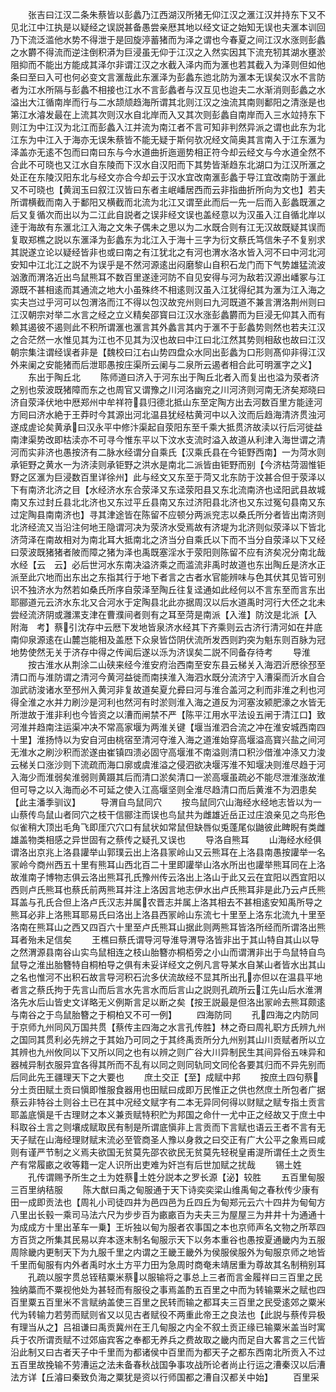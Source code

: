 <!-- { "loadSidebar": true } -->
　　张吉曰江汉二条朱蔡皆以彭蠡乃江西湖汉所猪无仰江汉之滙江汉并持东下又不见北江中江执是以疑经之误説甚备愚尝亲厯其地以经文证之始知无误也夫滙本训回乃下流泛滥他水势不得泄于是回旋渟蓄猪而为泽之谓也今春夏之间江汉水涨则彭蠡之水欝不得流而逆注倒积漭为巨浸虽无仰于江汉之入然实因其下流充牣其湖水壅淤阻抑而不能出方能成其泽尔非谓江汉之水截入泽内而为滙也若其截入为泽则但如他条曰至曰入可也何必变文言滙哉此东滙泽为彭蠡东迆北防为滙本无误矣汉水不言防者为江水所隔与彭蠡不相接也江水不言彭蠡者与汉互见也迨夫二水渐消则彭蠡之水溢出大江循南岸而行与二水颉颃趋海所谓其北则江汉之浊流其南则鄱阳之清涨是也第江水濬发最在上流其次则汉水自北岸而入又其次则彭蠡自南岸而入三水竝持东下则江为中江汉为北江而彭蠡入江并流为南江者不言可知非判然异派之谓也此东为北江东为中江入于海亦无误朱蔡皆不能无疑于斯何欤况经文简奥其言南入于江东滙为泽盖亦无逺不包而曰南曰东与今水道曲折迤逦势相正符今却云经文与今水道全然不合此不可晓也又江水自东陵而下汉水自汉阳而下其势皆渐趋东北湖口为江汉所滙之处正在东陵汉阳东北与经文亦合今却云于汉水宜改南滙彭蠡于导江宜改南防于滙此又不可晓也【黄润玉曰叙江汉皆曰东者主岷嶓居西而云非指曲折所向为文也】若夫所谓横截而南入于鄱阳又横截而北流为北江又谓至此而后一先一后而入彭蠡既滙之后又复循次而出以为二江此自説者之误非经文误也盖经意以为汉虽入江自循北岸以逹于海故有东滙北江入海之文朱子偶未之思以为二水既合则有江无汉故既疑其误而复取郑樵之説以东滙泽为彭蠡东为北江入于海十三字为衍文蔡氏笃信朱子不复别求其説遂立论以疑经皆非也或曰南之有江犹北之有河也渭水洛水皆入河不曰中河北河安知中江北江之説不为误乎是不然河源逺出闷磨黎山自积石龙门而下气势雄猛流波汹激而渭洛近出鸟鼠熊耳不数百里遂逹河防不自见安得与河为敌若汉源出嶓冢与江源既不甚相逺而其通流之地大小虽殊终不相逺则汉虽入江犹得纪其为滙为江入海之实夫岂过乎河可以包渭洛而江不得以包汉故兖州则曰九河既道不兼言渭洛荆州则曰江汉朝宗对举二水言之经之立义精矣邵寳曰江汉水涨彭蠡欝而为巨浸无仰其入而有赖其遏彼不遏则此不积所谓滙也滙言其外蠡言其内于滙不于彭蠡势则然也若夫江汉之合茫然一水惟见其为江也不见其为汉也故曰中江曰北江然其势则相敌也故曰江汉朝宗集注谓经误者非是【魏校曰江右山势四盘众水同出彭蠡为口形则髙仰非得江汉外来阑之安能猪而后泄耶愚按庄渠所云阑与二泉所云遏者相合此可明滙字之义】
　　东出于陶丘北
　　陈师道曰济入于河东出于陶丘北者入而复出也溢为荥者济之别也荥波既猪障而东之也周官又谓豫之川河洛幽兖之川河济则河南无济矣郑晓曰济自荥泽伏地中厯郑州中牟祥符县归德北抵山东至定陶方出去河数百里方能逹河方囘曰济水絶于王莽时今其源出河北温县犹经枯黄河中以入汶而后趋海清济贯浊河遂成虗论矣黄承曰汉永平中修汴渠起自荥阳东至千乘大抵贯济故渎以行后河徙益南津渠势改即枯渎亦不可寻今惟东平以下汶水支流时溢入故道从利津入海世谓之清河而实非济也愚按济有二脉水经谓分自乘氏【汉乘氏县在今钜野西南】一为菏水则承钜野之黄水一为济渎则承钜野之洪水是南北二派皆由钜野而别【今济枯菏涸惟钜野之区滙为巨浸数百里详徐州】此与经文又东至于菏又北东防于汶甚合但于荥泽以下有南济北济之目【水经济水东合荥泽又东迳荥阳县又东北流南济也迳阳武县故城南又东过封丘县北北济也又东过平丘县南又东过济阳县北济也又东过冤句县南又东过定陶县南南济也】寻其津途皆在陈留不应顿分两派兖志以桑氏所分者皆出南济则北济经流又当沿注何地王隐谓河决为荥济水受焉故有济堤为北济则似荥泽以下皆北济菏泽在南故相对为南北耳大抵南北之济当分自乘氏以下而不当分自荥泽以下又经曰荥波既猪猪者陂而障之猪为泽也禹既塞淫水于荥阳则陈留不应有济矣况分南北哉水经【云　云】必后世河水东南决溢济乘之而滥流非禹时故道也东出陶丘是济水正派至此穴地而出东出之东指其行于地下者言之古者水官能辨味与色其伏其见皆可别识不独济水为然若如桑氏所序自荥泽至陶丘往复迳通如此经何以不言东至而言东出耶郦道元云济水东北又合河水于定陶县北此亦据周汉以后水道禹时河行大伾之北未尝经流济阴或灉漯支津在曹濮间者则有之耳至菏是南派【入淮】防汶是北派【入　附海　考】蔡引沈存中云厯下发地皆泉济水经其下齐乘则云古济行清河如在井底南仰泉源逺在山麓岂能相及盖厯下众泉皆岱阴伏流所发西则趵突为魁东则百脉为冠地势使然无关于济存中得之传闻后遂以泺为济误矣二説不同备存待考
　　导淮
　　按古淮水从荆涂二山硖来经今淮安府治西南至安东县云梯关入海泗沂厯徐邳至清口而与淮防谓之清河今黄河益徙而南挟淮入海泗水既分流济宁入漕渠而沂水自合泇武祊浚诸水至邳州入黄河非复故道矣夏允彛曰河与淮合盖河之利而非淮之利也河得全淮之水并力刷沙是河利也然河有时淤则淮入海之道反为河塞汝颍肥濠之水皆无所泄故于淮非利也今皆资之以漕而闸禁不严【陈平江用水平法设五闸于清江口】致河淮并趋南注运渠冲决不常高家堰为两淮关键【堰当淮泗合流之冲在淮安城西南四十里】淮扬恃以为安自河由桃宿至清河夺淮入海之道淮始穿高堰溢高寳兴盐之间河无淮水之刷沙积而淤遂由崔镇四溃必固守高堰淮不南溢则清口积沙借淮冲涤又力浚云梯关口涨沙则下流疏而海口廓或虞淮溢之侵泗欲决堰泻淮不知堰决则淮尽趋于河入海少而淮弱矣淮弱则黄蹑其后而清口淤矣清口一淤高堰虽疏必不能尽泄淮涨故淮但可导之以入海而必不可延之使入江高堰坚则全淮尽趋清口而后黄淮不为泗患矣【此主潘季驯议】
　　导渭自鸟鼠同穴
　　按鸟鼠同穴山海经水经地志皆以为一山蔡传鸟鼠山者同穴之枝干信郦注而误也鸟鼠共为雌雄近岳正过庄浪亲见之鸟形色似雀稍大顶出毛角飞即厓穴穴口有鼠状如常鼠但缺唇似兎蓬尾似鼬彼此睥睨有类雌雄盖物类相感之异世固有之蔡传之疑孔又误也
　　导洛自熊耳
　　山海经水经俱谓洛出京兆上洛县讙举山郭璞云出上洛县冡岭山又云熊耳在上洛县南愚按讙举一名冡岭今商州西五十里有熊耳山西北百二十里即讙举山洛水所出也讙举熊耳同在上洛故淮南子博物志俱云洛出熊耳孔氏豫州传云洛出上洛山于此又云在宜阳以西宜阳以西则卢氏熊耳也蔡氏前两熊耳并注上洛因言地志伊水出卢氏熊耳非是此乃云卢氏熊耳盖与孔氏合但上洛卢氏汉志并属农晋志并属上洛其相去不甚相逺安知禹所导之熊耳必非上洛熊耳耶易氏曰洛出上洛县西冡岭山东流七十里至上洛东北流九十里至洛南在熊耳山之西又四百六十里至卢氏熊耳山据此则两熊耳皆洛所经而所谓洛出熊耳者殆未足信矣
　　王樵曰蔡氏谓导河导淮导渭导洛皆非出于其山特自其山以导之然渭源县南谷山实鸟鼠相连之枝山胎簪亦桐栢旁之小山而谓渭非出于鸟鼠特自鸟鼠导之淮出胎簪特自桐柏导之俱有未妥详经文之例凡言导某水自某山者皆水出其山之名也惟河不出积石故言导河积石沇多伏流故经不显其所出孔亦但以在温县平地者言之蔡氏拘于先言山而后言水先言水而后言山之説则孔疏所云江先山后水淮渭洛先水后山皆史文详略无义例斯言足以断之矣【按王説最是但洛出冡岭去熊耳颇逺与南谷之于鸟鼠胎簪之于桐柏又不可一例】
　　四海防同
　　孔四海之内防同于京师九州同风万国共贯【蔡传主四海之水言孔传胜】林之奇曰周礼职方氏辨九州之国同其贯利必先辨之于其始乃可同之于其终禹贡所分九州别其山川贡赋者所以立其辨也九州攸同以下又所以同之也有以辨之则广谷大川异制民生其间异俗五味异和器械异制衣服异宜各得其所而不乱有以同之则同轨同文同伦各要其归而不异先别而后同此先王疆理天下之大要也
　　庶土交正【至】成赋中邦
　　按庶土四句蔡分土贡田赋土贡曰愼即惟服食器用也田赋曰成即万民惟正之供也然庶土所包者广据蔡云非特谷土则谷土已在其中况经文赋字有二本无异同何得以财赋之赋专指土贡言耶盖底愼是千古理财之本义兼贡赋特积贮为邦国之命什一尤中正之经故又于庶土中科取谷土言之则壤成赋取民有制是所谓底愼非上言贡而下言赋也语云王者不言有无天子赋在山海经理财赋末流必至管商圣人豫以身救之曰交正有广大公平之象焉曰咸则有谨严节制之义焉夫欲国无贫莫先邵农欲民无贫莫先轻税皇甫湜所谓任土之贡生产有常履畞之收等籍一定人识所出吏难为奸岂有后世加赋之扰哉
　　锡土姓
　　孔传谓赐予所生之土为姓蔡土姓分説本之罗长源【泌】较胜
　　五百里甸服　三百里纳秸服
　　陈大猷曰禹之甸服通于天下诗奕奕梁山维禹甸之春秋传少康有田一成即贡法也【周礼小司徒四井为邑四邑为丘四丘为甸郑元云六十四井为甸甸方八里出长毂一乘司马法六尺为步步百为畞畞百为夫夫三为屋屋三为井井十为通通十为成成方十里出革车一乗】王圻独以甸为服者农事国之本也京师声名文物之所萃四方百货之所集其民易以弃本逐末制名甸服示天下以务本重谷也愚按夏通畿内为五服周除畿内更制天下为九服千里之内谓之王畿王畿外为侯服侯服外为甸服京师之地皆千里而甸服有内外者禹时水土方平力田为急周时商奄未靖居重为尊故其名制稍别耳
　　孔疏以服字贯总铚秸粟米蔡以服输将之事总上三者而言金履祥曰三百里之民独纳藁而不粟视他处为甚轻而有服役之事焉盖酌五百里之中而为转输粟米之赋也四百里粟五百里米不言赋纳盖使三百里之民转而输之都耳夫三百里之民受逺郊之粟米代为转输力若劳而赋则省又以见古者赋役不两重此帝王之良法也【此説与蔡传异极有理当从之】吕祖谦曰禹贡冀州在王几甸服之内全不叙土贡正缘已输粟米盖当时寓兵于农所谓贡赋不过郊庙宾客之奉都无养兵之费故取之畿内而足自大畧言之三代皆沿此制又曰古者天子中千里而为都诸侯中百里而为都天子之都东西南北所贡入不过五百里故挽输不劳漕运之法未备春秋战国争事攻战所论者尚止行运之漕秦汉以后漕法方详【丘濬曰秦致负海之粟犹是资以行师国都之漕自汉都关中始】
　　百里采

